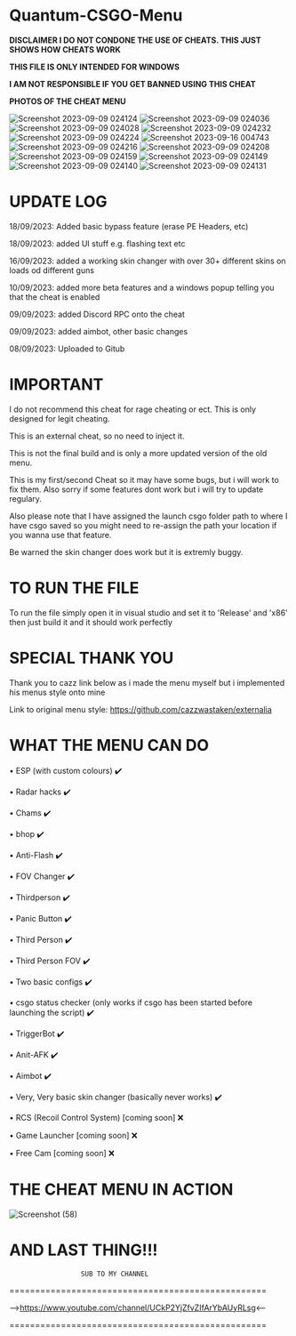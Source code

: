 # Quantum-CSGO-Menu

**DISCLAIMER I DO NOT CONDONE THE USE OF CHEATS. THIS JUST SHOWS HOW CHEATS WORK**

**THIS FILE IS ONLY INTENDED FOR WINDOWS**

**I AM NOT RESPONSIBLE IF YOU GET BANNED USING THIS CHEAT**


**PHOTOS OF THE CHEAT MENU**

![Screenshot 2023-09-09 024124](https://github.com/MavenCoding157/Quantum-CSGO-Menu/assets/117538886/cfdc22e0-67bd-4527-a792-c047ae184132)
![Screenshot 2023-09-09 024036](https://github.com/MavenCoding157/Quantum-CSGO-Menu/assets/117538886/9cd0567b-62b9-4bd6-9ede-14187c66e2eb)
![Screenshot 2023-09-09 024028](https://github.com/MavenCoding157/Quantum-CSGO-Menu/assets/117538886/c11cb157-811b-4c43-8278-ec657d4557bb)
![Screenshot 2023-09-09 024232](https://github.com/MavenCoding157/Quantum-CSGO-Menu/assets/117538886/071d97fc-bc54-4e3a-8acf-28ae70ea26bd)
![Screenshot 2023-09-09 024224](https://github.com/MavenCoding157/Quantum-CSGO-Menu/assets/117538886/382a8e45-e481-4e54-98ec-54d53def8ac5)
![Screenshot 2023-09-16 004743](https://github.com/MavenCoding157/Quantum-CSGO-Menu/assets/117538886/94c7e966-3599-4a35-a669-ee878d9c671f)
![Screenshot 2023-09-09 024216](https://github.com/MavenCoding157/Quantum-CSGO-Menu/assets/117538886/c0857b17-9da8-41a5-b828-fee71ef574e8)
![Screenshot 2023-09-09 024208](https://github.com/MavenCoding157/Quantum-CSGO-Menu/assets/117538886/ea246f13-6cd9-42bf-802d-8453f9969c70)
![Screenshot 2023-09-09 024159](https://github.com/MavenCoding157/Quantum-CSGO-Menu/assets/117538886/f008a720-4fcb-417e-ac0b-a068e8a46d48)
![Screenshot 2023-09-09 024149](https://github.com/MavenCoding157/Quantum-CSGO-Menu/assets/117538886/7767e3b0-c6a1-40f8-939a-3ec3edc47589)
![Screenshot 2023-09-09 024140](https://github.com/MavenCoding157/Quantum-CSGO-Menu/assets/117538886/adc2cc64-f556-41de-9357-76d70a5c4871)
![Screenshot 2023-09-09 024131](https://github.com/MavenCoding157/Quantum-CSGO-Menu/assets/117538886/edaac35b-4cc6-4cec-b2f5-fc78b3b79844)


# **UPDATE LOG**

18/09/2023: Added basic bypass feature (erase PE Headers, etc)

18/09/2023: added UI stuff e.g. flashing text etc

16/09/2023: added a working skin changer with over 30+ different skins on loads od different guns

10/09/2023: added more beta features and a windows popup telling you that the cheat is enabled

09/09/2023: added Discord RPC onto the cheat 

09/09/2023: added aimbot, other basic changes 

08/09/2023: Uploaded to Gitub  


# **IMPORTANT**

I do not recommend this cheat for rage cheating or ect. This is only designed for legit cheating.

This is an external cheat, so no need to inject it.

This is not the final build and is only a more updated version of the old menu.

This is my first/second Cheat so it may have some bugs, but i will work to fix them. Also sorry if some features dont work but i will try to update regulary.

Also please note that I have assigned the launch csgo folder path to where I have csgo saved so you might need to re-assign the path your location if you wanna use that feature. 

Be warned the skin changer does work but it is extremly buggy.


# **TO RUN THE FILE**

To run the file simply open it in visual studio and set it to 'Release' and 'x86' then just build it and it should work perfectly


# **SPECIAL THANK YOU**

Thank you to cazz link below as i made the menu myself but i implemented his menus style onto mine

Link to original menu style: https://github.com/cazzwastaken/externalia


# **WHAT THE MENU CAN DO**

• ESP (with custom colours) ✔️

• Radar hacks ✔️

• Chams ✔️

• bhop ✔️

• Anti-Flash ✔️

• FOV Changer ✔️

• Thirdperson ✔️

• Panic Button ✔️

• Third Person ✔️

• Third Person FOV ✔️

• Two basic configs ✔️

• csgo status checker (only works if csgo has been started before launching the script) ✔️

• TriggerBot ✔️

• Anit-AFK ✔️

• Aimbot ✔️

• Very, Very basic skin changer (basically never works) ✔️

• RCS (Recoil Control System) [coming soon] ❌

• Game Launcher [coming soon] ❌

• Free Cam [coming soon] ❌


# **THE CHEAT MENU IN ACTION**

![Screenshot (58)](https://user-images.githubusercontent.com/117538886/213336510-41881677-32e2-4816-a336-14f2a4f744e0.png)


# **AND LAST THING!!!**

                      SUB TO MY CHANNEL
==================================================

-->https://www.youtube.com/channel/UCkP2YjZfvZIfArYbAUyRLsg<--

==================================================
